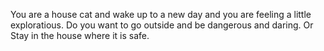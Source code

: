 You are a house cat and wake up to a new day and you are feeling a little exploratious.
Do you want to go outside and be dangerous and daring.
Or
Stay in the house where it is safe.

